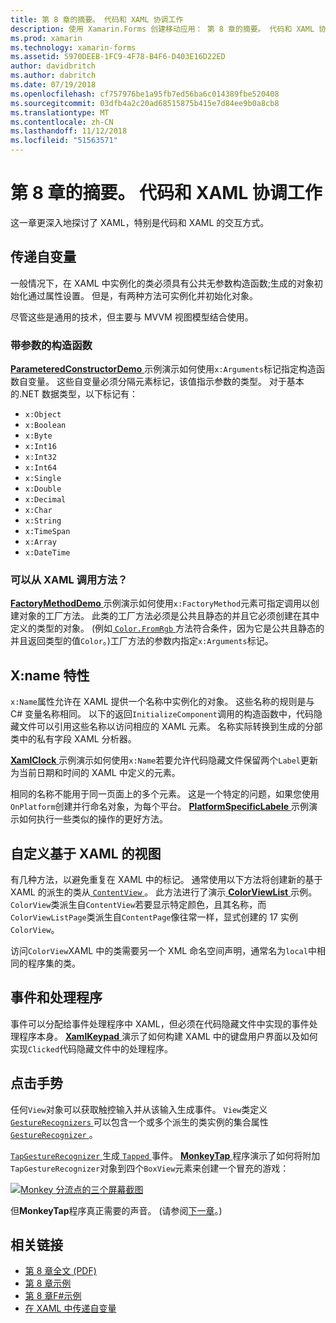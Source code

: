 ```yaml
---
title: 第 8 章的摘要。 代码和 XAML 协调工作
description: 使用 Xamarin.Forms 创建移动应用： 第 8 章的摘要。 代码和 XAML 协调工作
ms.prod: xamarin
ms.technology: xamarin-forms
ms.assetid: 5970DEEB-1FC9-4F78-B4F6-D403E16D22ED
author: davidbritch
ms.author: dabritch
ms.date: 07/19/2018
ms.openlocfilehash: cf757976be1a95fb7ed56ba6c014389fbe520408
ms.sourcegitcommit: 03dfb4a2c20ad68515875b415e7d84ee9b0a8cb8
ms.translationtype: MT
ms.contentlocale: zh-CN
ms.lasthandoff: 11/12/2018
ms.locfileid: "51563571"
---
```

# <a name="summary-of-chapter-8-code-and-xaml-in-harmony"></a>第 8 章的摘要。 代码和 XAML 协调工作

这一章更深入地探讨了 XAML，特别是代码和 XAML 的交互方式。

## <a name="passing-arguments"></a>传递自变量

一般情况下，在 XAML 中实例化的类必须具有公共无参数构造函数;生成的对象初始化通过属性设置。 但是，有两种方法可实例化并初始化对象。

尽管这些是通用的技术，但主要与 MVVM 视图模型结合使用。

### <a name="constructors-with-arguments"></a>带参数的构造函数

[ **ParameteredConstructorDemo** ](https://github.com/xamarin/xamarin-forms-book-samples/tree/master/Chapter08/ParameteredConstructorDemo)示例演示如何使用`x:Arguments`标记指定构造函数自变量。 这些自变量必须分隔元素标记，该值指示参数的类型。 对于基本的.NET 数据类型，以下标记有：

- `x:Object`
- `x:Boolean`
- `x:Byte`
- `x:Int16`
- `x:Int32`
- `x:Int64`
- `x:Single`
- `x:Double`
- `x:Decimal`
- `x:Char`
- `x:String`
- `x:TimeSpan`
- `x:Array`
- `x:DateTime`

### <a name="can-i-call-methods-from-xaml"></a>可以从 XAML 调用方法？

[ **FactoryMethodDemo** ](https://github.com/xamarin/xamarin-forms-book-samples/tree/master/Chapter08/FactoryMethodDemo)示例演示如何使用`x:FactoryMethod`元素可指定调用以创建对象的工厂方法。 此类的工厂方法必须是公共且静态的并且它必须创建在其中定义的类型的对象。 (例如[ `Color.FromRgb` ](xref:Xamarin.Forms.Color.FromRgb(System.Double,System.Double,System.Double))方法符合条件，因为它是公共且静态的并且返回类型的值`Color`。)工厂方法的参数内指定`x:Arguments`标记。

## <a name="the-xname-attribute"></a>X:name 特性

`x:Name`属性允许在 XAML 提供一个名称中实例化的对象。 这些名称的规则是与 C# 变量名称相同。 以下的返回`InitializeComponent`调用的构造函数中，代码隐藏文件可以引用这些名称以访问相应的 XAML 元素。 名称实际转换到生成的分部类中的私有字段 XAML 分析器。

[ **XamlClock** ](https://github.com/xamarin/xamarin-forms-book-samples/tree/master/Chapter08/XamlClock)示例演示如何使用`x:Name`若要允许代码隐藏文件保留两个`Label`更新为当前日期和时间的 XAML 中定义的元素。

相同的名称不能用于同一页面上的多个元素。 这是一个特定的问题，如果您使用`OnPlatform`创建并行命名对象，为每个平台。 [ **PlatformSpecificLabele** ](https://github.com/xamarin/xamarin-forms-book-samples/tree/master/Chapter08/PlatformSpecificLabels)示例演示如何执行一些类似的操作的更好方法。

## <a name="custom-xaml-based-views"></a>自定义基于 XAML 的视图

有几种方法，以避免重复在 XAML 中的标记。 通常使用以下方法将创建新的基于 XAML 的派生的类从[ `ContentView` ](xref:Xamarin.Forms.ContentView)。 此方法进行了演示[ **ColorViewList** ](https://github.com/xamarin/xamarin-forms-book-samples/tree/master/Chapter08/ColorViewList)示例。 `ColorView`类派生自`ContentView`若要显示特定颜色，且其名称，而`ColorViewListPage`类派生自`ContentPage`像往常一样，显式创建的 17 实例`ColorView`。

访问`ColorView`XAML 中的类需要另一个 XML 命名空间声明，通常名为`local`中相同的程序集的类。

## <a name="events-and-handlers"></a>事件和处理程序

事件可以分配给事件处理程序中 XAML，但必须在代码隐藏文件中实现的事件处理程序本身。 [ **XamlKeypad** ](https://github.com/xamarin/xamarin-forms-book-samples/tree/master/Chapter08/XamlKeypad)演示了如何构建 XAML 中的键盘用户界面以及如何实现`Clicked`代码隐藏文件中的处理程序。

## <a name="tap-gestures"></a>点击手势

任何`View`对象可以获取触控输入并从该输入生成事件。 `View`类定义[ `GestureRecognizers` ](xref:Xamarin.Forms.View.GestureRecognizers)可以包含一个或多个派生的类实例的集合属性[ `GestureRecognizer` ](xref:Xamarin.Forms.GestureRecognizer)。

[ `TapGestureRecognizer` ](xref:Xamarin.Forms.TapGestureRecognizer)生成[ `Tapped` ](xref:Xamarin.Forms.TapGestureRecognizer.Tapped)事件。 [ **MonkeyTap** ](https://github.com/xamarin/xamarin-forms-book-samples/tree/master/Chapter08/MonkeyTap)程序演示了如何将附加`TapGestureRecognizer`对象到四个`BoxView`元素来创建一个冒充的游戏：

[![Monkey 分流点的三个屏幕截图](images/ch08fg07-small.png "模拟游戏")](images/ch08fg07-large.png#lightbox "模拟游戏")

但**MonkeyTap**程序真正需要的声音。 (请参阅[下一章](chapter09.md)。)

## <a name="related-links"></a>相关链接

- [第 8 章全文 (PDF)](https://download.xamarin.com/developer/xamarin-forms-book/XamarinFormsBook-Ch08-Apr2016.pdf)
- [第 8 章示例](https://github.com/xamarin/xamarin-forms-book-samples/tree/master/Chapter08)
- [第 8 章F#示例](https://github.com/xamarin/xamarin-forms-book-samples/tree/master/Chapter08/FS/XamlKeypad)
- [在 XAML 中传递自变量](~/xamarin-forms/xaml/passing-arguments.md)
